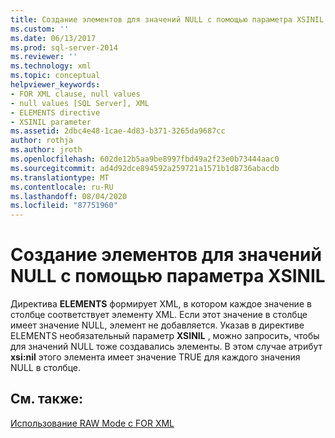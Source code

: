 ```yaml
---
title: Создание элементов для значений NULL с помощью параметра XSINIL | Документация Майкрософт
ms.custom: ''
ms.date: 06/13/2017
ms.prod: sql-server-2014
ms.reviewer: ''
ms.technology: xml
ms.topic: conceptual
helpviewer_keywords:
- FOR XML clause, null values
- null values [SQL Server], XML
- ELEMENTS directive
- XSINIL parameter
ms.assetid: 2dbc4e48-1cae-4d83-b371-3265da9687cc
author: rothja
ms.author: jroth
ms.openlocfilehash: 602de12b5aa9be8997fbd49a2f23e0b73444aac0
ms.sourcegitcommit: ad4d92dce894592a259721a1571b1d8736abacdb
ms.translationtype: MT
ms.contentlocale: ru-RU
ms.lasthandoff: 08/04/2020
ms.locfileid: "87751960"
---
```

# <a name="generate-elements-for-null-values-with-the-xsinil-parameter"></a>Создание элементов для значений NULL с помощью параметра XSINIL
  Директива **ELEMENTS** формирует XML, в котором каждое значение в столбце соответствует элементу XML. Если этот значение в столбце имеет значение NULL, элемент не добавляется. Указав в директиве ELEMENTS необязательный параметр **XSINIL** , можно запросить, чтобы для значений NULL тоже создавались элементы. В этом случае атрибут **xsi:nil** этого элемента имеет значение TRUE для каждого значения NULL в столбце.  
  
## <a name="see-also"></a>См. также:  
 [Использование RAW Mode с FOR XML](use-raw-mode-with-for-xml.md)  
  
  
